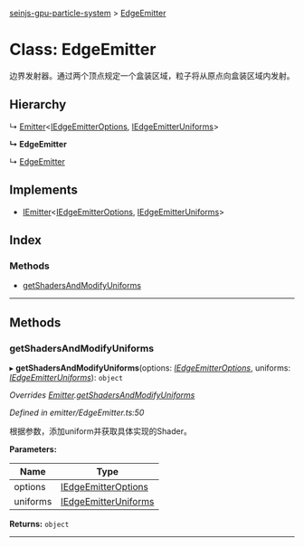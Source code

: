 [seinjs-gpu-particle-system](../README.md) > [EdgeEmitter](../classes/edgeemitter.md)

# Class: EdgeEmitter

边界发射器。通过两个顶点规定一个盒装区域，粒子将从原点向盒装区域内发射。

## Hierarchy

↳  [Emitter](emitter.md)<[IEdgeEmitterOptions](../interfaces/iedgeemitteroptions.md), [IEdgeEmitterUniforms](../interfaces/iedgeemitteruniforms.md)>

**↳ EdgeEmitter**

↳  [EdgeEmitter](_seinjs_.gpuparticlesystem.edgeemitter.md)

## Implements

* [IEmitter](../interfaces/iemitter.md)<[IEdgeEmitterOptions](../interfaces/iedgeemitteroptions.md), [IEdgeEmitterUniforms](../interfaces/iedgeemitteruniforms.md)>

## Index

### Methods

* [getShadersAndModifyUniforms](edgeemitter.md#getshadersandmodifyuniforms)

---

## Methods

<a id="getshadersandmodifyuniforms"></a>

###  getShadersAndModifyUniforms

▸ **getShadersAndModifyUniforms**(options: *[IEdgeEmitterOptions](../interfaces/iedgeemitteroptions.md)*, uniforms: *[IEdgeEmitterUniforms](../interfaces/iedgeemitteruniforms.md)*): `object`

*Overrides [Emitter](emitter.md).[getShadersAndModifyUniforms](emitter.md#getshadersandmodifyuniforms)*

*Defined in emitter/EdgeEmitter.ts:50*

根据参数，添加uniform并获取具体实现的Shader。

**Parameters:**

| Name | Type |
| ------ | ------ |
| options | [IEdgeEmitterOptions](../interfaces/iedgeemitteroptions.md) |
| uniforms | [IEdgeEmitterUniforms](../interfaces/iedgeemitteruniforms.md) |

**Returns:** `object`

___

